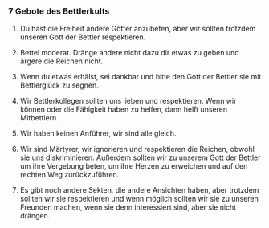 ### 7 Gebote des Bettlerkults

1. Du hast die Freiheit andere Götter anzubeten, aber wir sollten trotzdem unseren Gott der Bettler respektieren.

2. Bettel moderat. Dränge andere nicht dazu dir etwas zu geben und ärgere die Reichen nicht.

3. Wenn du etwas erhälst, sei dankbar und bitte den Gott der Bettler sie mit Bettlerglück zu segnen.

4. Wir Bettlerkollegen sollten uns lieben und respektieren. Wenn wir können oder die Fähigkeit haben zu helfen, dann helft unseren Mitbettlern.

5. Wir haben keinen Anführer, wir sind alle gleich.

6. Wir sind Märtyrer, wir ignorieren und respektieren die Reichen, obwohl sie uns diskriminieren. Außerdem sollten wir zu unserem Gott der Bettler um ihre Vergebung beten, um ihre Herzen zu erweichen und auf den rechten Weg zurückzuführen.

7. Es gibt noch andere Sekten, die andere Ansichten haben, aber trotzdem sollten wir sie respektieren und wenn möglich sollten wir sie zu unseren Freunden machen, wenn sie denn interessiert sind, aber sie nicht drängen.
